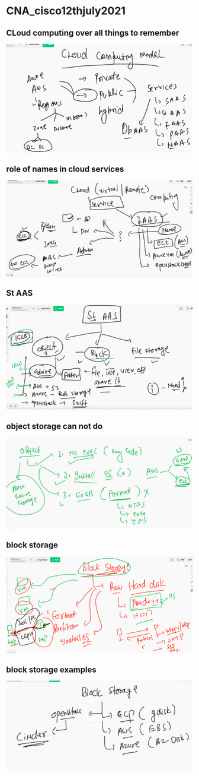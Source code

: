 # CNA_cisco12thjuly2021

## CLoud computing over all things to remember 

<img src="cloud.png">

## role of names in cloud services 

<img src="cloudnames.png">


## St AAS 


<img src="staas.png">

##  object storage can not do 

<img src="p1.png">

## block storage 

<img src="block.png">

## block storage examples 

<img src="bo.png">


